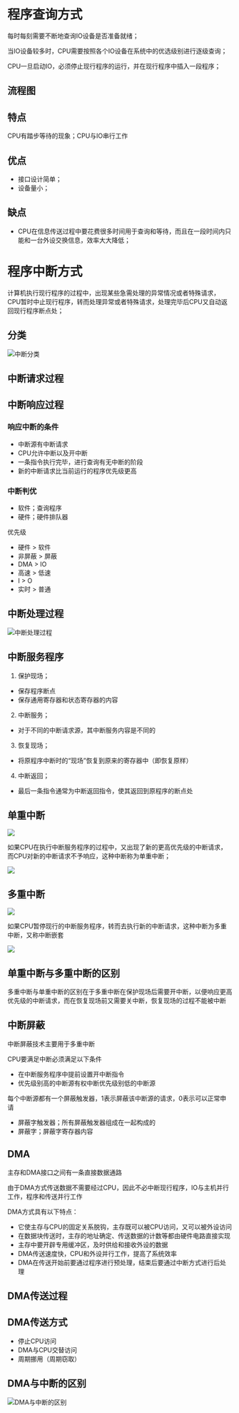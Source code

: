 # 程序查询方式
每时每刻需要不断地查询IO设备是否准备就绪；

当IO设备较多时，CPU需要按照各个IO设备在系统中的优选级别进行逐级查询；

CPU一旦启动IO，必须停止现行程序的运行，并在现行程序中插入一段程序；

## 流程图

## 特点
CPU有踏步等待的现象；CPU与IO串行工作

## 优点
* 接口设计简单；
* 设备量小；

## 缺点
* CPU在信息传送过程中要花费很多时间用于查询和等待，而且在一段时间内只能和一台外设交换信息，效率大大降低；

# 程序中断方式
计算机执行现行程序的过程中，出现某些急需处理的异常情况或者特殊请求，CPU暂时中止现行程序，转而处理异常或者特殊请求，处理完毕后CPU又自动返回现行程序断点处；

## 分类
![中断分类](https://raw.githubusercontent.com/Juston007/ComputerOrganization/main/Chapter5_IO/img/%E4%B8%AD%E6%96%AD%E5%88%86%E7%B1%BB.jpg)

## 中断请求过程



## 中断响应过程

### 响应中断的条件
* 中断源有中断请求
* CPU允许中断以及开中断
* 一条指令执行完毕，进行查询有无中断的阶段
* 新的中断请求比当前运行的程序优先级更高

### 中断判优
* 软件；查询程序
* 硬件；硬件排队器

优先级
* 硬件 > 软件
* 非屏蔽 > 屏蔽
* DMA > IO
* 高速 > 低速
* I > O
* 实时 > 普通

## 中断处理过程
![中断处理过程](https://raw.githubusercontent.com/Juston007/ComputerOrganization/main/Chapter5_IO/img/%E4%B8%AD%E6%96%AD%E5%A4%84%E7%90%86%E8%BF%87%E7%A8%8B.jpg)

## 中断服务程序
1. 保护现场；
* 保存程序断点
* 保存通用寄存器和状态寄存器的内容

2. 中断服务；
* 对于不同的中断请求源，其中断服务内容是不同的

3. 恢复现场；
* 将原程序中断时的“现场”恢复到原来的寄存器中（即恢复原样）

4. 中断返回；
* 最后一条指令通常为中断返回指令，使其返回到原程序的断点处


## 单重中断
![](https://raw.githubusercontent.com/Juston007/ComputerOrganization/main/Chapter5_IO/img/%E5%8D%95%E9%87%8D%E4%B8%AD%E6%96%AD.jpg)

如果CPU在执行中断服务程序的过程中，又出现了新的更高优先级的中断请求，而CPU对新的中断请求不予响应，这种中断称为单重中断；

![](https://raw.githubusercontent.com/Juston007/ComputerOrganization/main/Chapter5_IO/img/%E5%8D%95%E9%87%8D%E4%B8%AD%E6%96%AD%E6%B5%81%E7%A8%8B%E5%9B%BE.jpg)


## 多重中断
![](https://raw.githubusercontent.com/Juston007/ComputerOrganization/main/Chapter5_IO/img/%E5%A4%9A%E9%87%8D%E4%B8%AD%E6%96%AD.jpg)

如果CPU暂停现行的中断服务程序，转而去执行新的中断请求，这种中断为多重中断，又称中断嵌套

![](https://raw.githubusercontent.com/Juston007/ComputerOrganization/main/Chapter5_IO/img/%E5%A4%9A%E9%87%8D%E4%B8%AD%E6%96%AD%E6%B5%81%E7%A8%8B%E5%9B%BE.jpg)


## 单重中断与多重中断的区别
多重中断与单重中断的区别在于多重中断在保护现场后需要开中断，以便响应更高优先级的中断请求，而在恢复现场前又需要关中断，恢复现场的过程不能被中断

## 中断屏蔽
中断屏蔽技术主要用于多重中断

CPU要满足中断必须满足以下条件
* 在中断服务程序中提前设置开中断指令
* 优先级别高的中断源有权中断优先级别低的中断源

每个中断源都有一个屏蔽触发器，1表示屏蔽该中断源的请求，0表示可以正常申请

* 屏蔽字触发器；所有屏蔽触发器组成在一起构成的
* 屏蔽字；屏蔽字寄存器内容

## DMA
主存和DMA接口之间有一条直接数据通路

由于DMA方式传送数据不需要经过CPU，因此不必中断现行程序，IO与主机并行工作，程序和传送并行工作

DMA方式具有以下特点：
* 它使主存与CPU的固定关系脱钩，主存既可以被CPU访问，又可以被外设访问
* 在数据块传送时，主存的地址确定、传送数据的计数等都由硬件电路直接实现
* 主存中要开辟专用缓冲区，及时供给和接收外设的数据
* DMA传送速度快，CPU和外设并行工作，提高了系统效率
* DMA在传送开始前要通过程序进行预处理，结束后要通过中断方式进行后处理

## DMA传送过程

## DMA传送方式
* 停止CPU访问
* DMA与CPU交替访问
* 周期挪用（周期窃取）

## DMA与中断的区别
![DMA与中断的区别](https://raw.githubusercontent.com/Juston007/ComputerOrganization/main/Chapter5_IO/img/DMA%E4%B8%8E%E4%B8%AD%E6%96%AD%E7%9A%84%E5%AF%B9%E6%AF%94.jpg)
